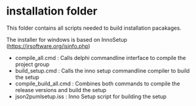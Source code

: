 # **installation** folder

This folder contains all scripts needed to build installation pacakages.

The installer for windows is based on InnoSetup (https://jrsoftware.org/isinfo.php)

- compile_all.cmd : Calls delphi commandline interface to compile the project group
- build_setup.cmd : Calls the inno setup commandline compiler to build the setup
- compile_build_all.cmd : Combines both commands to compile the release versions and build the setup
- json2pumlsetup.iss : Inno Setup script for building the setup